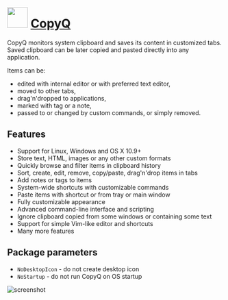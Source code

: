 # <img src="https://cdn.rawgit.com/majkinetor/chocolatey/master/copyq/icon.png" width="48" height="48"/> [CopyQ](https://chocolatey.org/packages/copyq)

CopyQ monitors system clipboard and saves its content in customized tabs. Saved clipboard can be later copied and pasted directly into any application.

Items can be:

* edited with internal editor or with preferred text editor,
* moved to other tabs,
* drag'n'dropped to applications,
* marked with tag or a note,
* passed to or changed by custom commands, or simply removed.

## Features

* Support for Linux, Windows and OS X 10.9+
* Store text, HTML, images or any other custom formats
* Quickly browse and filter items in clipboard history
* Sort, create, edit, remove, copy/paste, drag'n'drop items in tabs
* Add notes or tags to items
* System-wide shortcuts with customizable commands
* Paste items with shortcut or from tray or main window
* Fully customizable appearance
* Advanced command-line interface and scripting
* Ignore clipboard copied from some windows or containing some text
* Support for simple Vim-like editor and shortcuts
* Many more features

## Package parameters

* `NoDesktopIcon` - do not create desktop icon
* `NoStartup`   - do not run CopyQ on OS startup

![screenshot](https://cdn.rawgit.com/majkinetor/chocolatey/master/copyq/screenshot.png)
